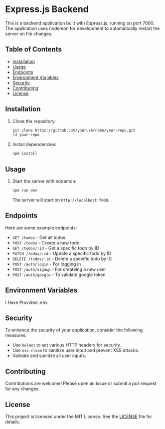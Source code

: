 

# Express.js Backend

This is a backend application built with Express.js, running on port 7000. The application uses nodemon for development to automatically restart the server on file changes.

## Table of Contents

- [Installation](#installation)
- [Usage](#usage)
- [Endpoints](#endpoints)
- [Environment Variables](#environment-variables)
- [Security](#security)
- [Contributing](#contributing)
- [License](#license)

## Installation

1. Clone the repository:
   ```bash
   git clone https://github.com/yourusername/your-repo.git
   cd your-repo
   ```

2. Install dependencies:
   ```bash
   npm install
   ```

## Usage

1. Start the server with nodemon:
   ```bash
   npm run dev
   ```

   The server will start on `http://localhost:7000`.

## Endpoints

Here are some example endpoints:

- `GET /todos` - Get all todos
- `POST /todos` - Create a new todo
- `GET /todos/:id` - Get a specific todo by ID
- `PATCH /todos/:id` - Update a specific todo by ID
- `DELETE /todos/:id` - Delete a specific todo by ID
- `POST /auth/login` - For logging in 
- `POST /auth/signup` - For createing a new user
- `POST /auth/google` - To validate google token


## Environment Variables

I Have Provided .env
## Security

To enhance the security of your application, consider the following measures:

- Use `helmet` to set various HTTP headers for security.
- Use `xss-clean` to sanitize user input and prevent XSS attacks.
- Validate and sanitize all user inputs.

## Contributing

Contributions are welcome! Please open an issue or submit a pull request for any changes.

## License

This project is licensed under the MIT License. See the [LICENSE](LICENSE) file for details.
